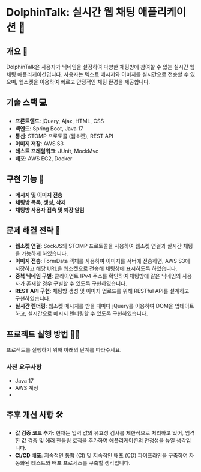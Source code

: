 # DolphinTalk: 실시간 웹 채팅 애플리케이션 🐬
## 개요 📝
DolphinTalk은 사용자가 닉네임을 설정하여 다양한 채팅방에 참여할 수 있는 실시간 웹 채팅 애플리케이션입니다. 사용자는 텍스트 메시지와 이미지를 실시간으로 전송할 수 있으며, 웹소켓을 이용하여 빠르고 안정적인 채팅 환경을 제공합니다.

## 기술 스택 💻
- **프론트엔드**: jQuery, Ajax, HTML, CSS
- **백엔드**: Spring Boot, Java 17
- **통신**: STOMP 프로토콜 (웹소켓), REST API
- **이미지 저장**: AWS S3
- **테스트 프레임워크**: JUnit, MockMvc
- **배포**: AWS EC2, Docker

## 구현 기능 💬
- **메시지 및 이미지 전송**
- **채팅방 목록, 생성, 삭제**
- **채팅방 사용자 접속 및 퇴장 알림**

## 문제 해결 전략 🤔
- **웹소켓 연결**: SockJS와 STOMP 프로토콜을 사용하여 웹소켓 연결과 실시간 채팅을 가능하게 하였습니다.
- **이미지 전송**: FormData 객체를 사용하여 이미지를 서버에 전송하면, AWS S3에 저장하고 해당 URL을 웹소켓으로 전송해 채팅창에 표시하도록 하였습니다.
- **중복 닉네임 구별**: 클라이언트 IPv4 주소를 확인하여 채팅방에 같은 닉네임의 사용자가 존재할 경우 구별할 수 있도록 구현하였습니다. 
- **REST API 구현**: 채팅방 생성 및 이미지 업로드를 위해 RESTful API를 설계하고 구현하였습니다.
- **실시간 렌더링**: 웹소켓 메시지를 받을 때마다 jQuery를 이용하여 DOM을 업데이트하고, 실시간으로 메시지 렌더링할 수 있도록 구현하였습니다.

## 프로젝트 실행 방법 👨‍💻
프로젝트를 실행하기 위해 아래의 단계를 따라주세요.

### 사전 요구사항
- Java 17
- AWS 계정
- 

## 추후 개선 사항 🛠️
- **값 검증 코드 추가**: 현재는 입력 값의 유효성 검사를 제한적으로 처리하고 있어, 엄격한 값 검증 및 에러 핸들링 로직을 추가하여 애플리케이션의 안정성을 높일 생각입니다.
- **CI/CD 배포**: 지속적인 통합 (CI) 및 지속적인 배포 (CD) 파이프라인을 구축하여 자동화된 테스트와 배포 프로세스를 구축할 생각입니다.
